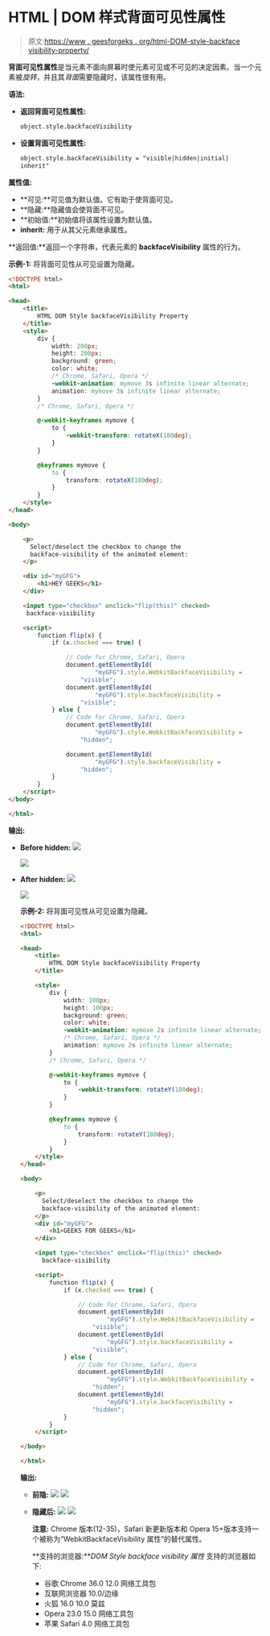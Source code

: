 # HTML | DOM 样式背面可见性属性

> 原文:[https://www . geesforgeks . org/html-DOM-style-backface visibility-property/](https://www.geeksforgeeks.org/html-dom-style-backfacevisibility-property/)

**背面可见性属性**是当元素不面向屏幕时使元素可见或不可见的决定因素。当一个元素被*旋转*，并且其*背面*需要隐藏时，该属性很有用。

**语法:**

*   **返回背面可见性属性:**

    ```html
    object.style.backfaceVisibility
    ```

*   **设置背面可见性属性:**

    ```html
    object.style.backfaceVisibility = "visible|hidden|initial|
    inherit"
    ```

**属性值:**

*   **可见:**可见值为默认值。它有助于使背面可见。
*   **隐藏:**隐藏值会使背面不可见。
*   **初始值:**初始值将该属性设置为默认值。
*   **inherit:** 用于从其父元素继承属性。

**返回值:**返回一个字符串，代表元素的 **backfaceVisibility** 属性的行为。

**示例-1:** 将背面可见性从可见设置为隐藏。

```html
<!DOCTYPE html>
<html>

<head>
    <title>
        HTML DOM Style backfaceVisibility Property
    </title>
    <style>
        div {
            width: 200px;
            height: 200px;
            background: green;
            color: white;
            /* Chrome, Safari, Opera */
            -webkit-animation: mymove 3s infinite linear alternate;
            animation: mymove 3s infinite linear alternate;
        }
        /* Chrome, Safari, Opera */

        @-webkit-keyframes mymove {
            to {
                -webkit-transform: rotateX(180deg);
            }
        }

        @keyframes mymove {
            to {
                transform: rotateX(180deg);
            }
        }
    </style>
</head>

<body>

    <p>
      Select/deselect the checkbox to change the 
      backface-visibility of the animated element:
    </p>

    <div id="myGFG">
        <h1>HEY GEEKS</h1>
    </div>

    <input type="checkbox" onclick="flip(this)" checked> 
     backface-visibility

    <script>
        function flip(x) {
            if (x.checked === true) {

                // Code for Chrome, Safari, Opera
                document.getElementById(
                        "myGFG").style.WebkitBackfaceVisibility =
                    "visible";
                document.getElementById(
                        "myGFG").style.backfaceVisibility =
                    "visible";
            } else {
                // Code for Chrome, Safari, Opera
                document.getElementById(
                        "myGFG").style.WebkitBackfaceVisibility =
                    "hidden";

                document.getElementById(
                        "myGFG").style.backfaceVisibility =
                    "hidden";
            }
        }
    </script>
</body>

</html>
```

**输出:**

*   **Before hidden:**
    ![](img/fb9885fdaf5cb4f7f86d47668d871762.png)

    ![](img/370654991e52c3b454d8a1251ce7fc52.png)

*   **After hidden:**
    ![](img/6d0fcbfea2077174b2f1250c7b3c7924.png)

    ![](img/284a432770975e8557062131b1292986.png)

    **示例-2:** 将背面可见性从可见设置为隐藏。

    ```html
    <!DOCTYPE html>
    <html>

    <head>
        <title>
            HTML DOM Style backfaceVisibility Property
        </title>

        <style>
            div {
                width: 100px;
                height: 100px;
                background: green;
                color: white;
                -webkit-animation: mymove 2s infinite linear alternate;
                /* Chrome, Safari, Opera */
                animation: mymove 2s infinite linear alternate;
            }
            /* Chrome, Safari, Opera */

            @-webkit-keyframes mymove {
                to {
                    -webkit-transform: rotateY(180deg);
                }
            }

            @keyframes mymove {
                to {
                    transform: rotateY(180deg);
                }
            }
        </style>
    </head>

    <body>

        <p>
          Select/deselect the checkbox to change the 
          backface-visibility of the animated element:
        </p>
        <div id="myGFG">
            <h1>GEEKS FOR GEEKS</h1>
        </div>

        <input type="checkbox" onclick="flip(this)" checked> 
          backface-visibility

        <script>
            function flip(x) {
                if (x.checked === true) {

                    // Code for Chrome, Safari, Opera
                    document.getElementById(
                            "myGFG").style.WebkitBackfaceVisibility =
                        "visible";
                    document.getElementById(
                            "myGFG").style.backfaceVisibility =
                        "visible";
                } else {
                    // Code for Chrome, Safari, Opera
                    document.getElementById(
                            "myGFG").style.WebkitBackfaceVisibility =
                        "hidden";
                    document.getElementById(
                            "myGFG").style.backfaceVisibility =
                        "hidden";
                }
            }
        </script>

    </body>

    </html>
    ```

    **输出:**

    *   **前隐:**
        ![](img/b367c38c5b4174ceb0a44f58c08d040d.png)
        ![](img/0ca9962b530e89251babacd9a41376be.png)
    *   **隐藏后:**
        ![](img/4a88efe31272b9203fdb1ae6c75fd796.png)
        ![](img/21bb8179f0f2f7064ee791fb6555ca5f.png)

        **注意:** Chrome 版本(12-35)，Safari 新更新版本和 Opera 15+版本支持一个被称为“WebkitBackfaceVisibility 属性”的替代属性。

        **支持的浏览器:***DOM Style backface visibility 属性* 支持的浏览器如下:

        *   谷歌 Chrome 36.0 12.0 网络工具包
        *   互联网浏览器 10.0/边缘
        *   火狐 16.0 10.0 莫兹
        *   Opera 23.0 15.0 网络工具包
        *   苹果 Safari 4.0 网络工具包